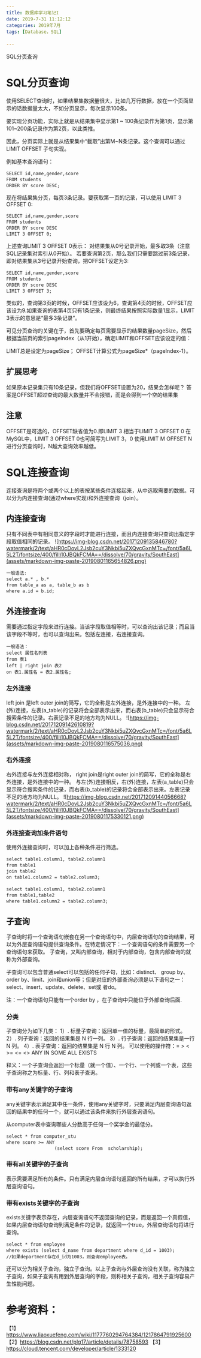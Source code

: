 ```yaml
---
title: 数据库学习笔记I
date: 2019-7-31 11:12:12
categories: 2019年7月
tags: [Database，SQL]

---
```


SQL分页查询

<!-- more -->

# SQL分页查询
使用SELECT查询时，如果结果集数据量很大，比如几万行数据，放在一个页面显示的话数据量太大，不如分页显示，每次显示100条。

要实现分页功能，实际上就是从结果集中显示第1 ~ 100条记录作为第1页，显示第101~200条记录作为第2页，以此类推。

因此，分页实际上就是从结果集中“截取”出第M~N条记录。这个查询可以通过LIMIT <M> OFFSET <N>子句实现。

例如基本查询语句：

    SELECT id,name,gender,score
    FROM students
    ORDER BY score DESC;

现在将结果集分页，每页3条记录。要获取第一页的记录，可以使用 LIMIT 3 OFFSET 0:

    SELECT id,name,gender,score
    FROM students
    ORDER BY score DESC
    LIMIT 3 OFFSET 0;

上述查询LIMIT 3 OFFSET 0表示：
对结果集从0号记录开始，最多取3条（注意SQL记录集对索引从0开始）。
若要查询第2页，那么我们只需要跳过前3条记录，即对结果集从3号记录开始查询，把OFFSET设定为3:

    SELECT id,name,gender,score
    FROM students
    ORDER BY score DESC
    LIMIT 3 OFFSET 3;

类似的，查询第3页的时候，OFFSET应该设为6，查询第4页的时候，OFFSET应该设为9.如果查询的表第4页只有1条记录，则最终结果按照实际数量1显示，LIMIT 3表示的意思是“最多3条记录”。

可见分页查询的关键在于，首先要确定每页需要显示的结果数量pageSize，然后根据当前页的索引pageIndex（从1开始），确定LIMIT和OFFSET应该设定的值：

LIMIT总是设定为pageSize；
OFFSET计算公式为pageSize*（pageIndex-1）。

## 扩展思考
如果原本记录集只有10条记录，但我们将OFFSET设置为20，结果会怎样呢？
答案是OFFSET超过查询的最大数量并不会报错，而是会得到一个空的结果集

## 注意
OFFSET是可选的，OFFSET缺省值为0.即LIMIT 3 相当于LIMIT 3 OFFSET 0
在MySQL中，LIMIT 3 OFFSET 0也可简写为LIMIT 3，0
使用LIMIT M OFFSET N进行分页查询时，N越大查询效率越低。

# SQL连接查询
连接查询是将两个或两个以上的表按某些条件连接起来，从中选取需要的数据。可以分为内连接查询(通过where实现)和外连接查询（join）。

## 内连接查询
只有不同表中有相同意义的字段时才能进行连接，而且内连接查询只查询出指定字段取值相同的记录。
![https://img-blog.csdn.net/20171209135846780?watermark/2/text/aHR0cDovL2Jsb2cuY3Nkbi5uZXQvcGxnMTc=/font/5a6L5L2T/fontsize/400/fill/I0JBQkFCMA==/dissolve/70/gravity/SouthEast](assets/markdown-img-paste-20190801165654826.png)

    一般语法:
    select a.* , b.*
    from table_a as a, table_b as b
    where a.id = b.id;
## 外连接查询
需要通过指定字段来进行连接。当该字段取值相等时，可以查询出该记录；而且当该字段不等时，也可以查询出来。包括左连接，右连接查询。

    一般语法：
    select 属性名列表
    from 表1
    left | right join 表2
    on 表1.属性名 = 表2.属性名;

### 左外连接
left join 是left outer join的简写，它的全称是左外连接，是外连接中的一种。
左(外)连接，左表(a_table)的记录将会全部表示出来，而右表(b_table)只会显示符合搜索条件的记录。右表记录不足的地方均为NULL。
![https://img-blog.csdn.net/20171209142610819?watermark/2/text/aHR0cDovL2Jsb2cuY3Nkbi5uZXQvcGxnMTc=/font/5a6L5L2T/fontsize/400/fill/I0JBQkFCMA==/dissolve/70/gravity/SouthEast](assets/markdown-img-paste-2019080116575036.png)

### 右外连接
右外连接与左外连接相对称，
right join是right outer join的简写，它的全称是右外连接，是外连接中的一种。
与左(外)连接相反，右(外)连接，左表(a_table)只会显示符合搜索条件的记录，而右表(b_table)的记录将会全部表示出来。左表记录不足的地方均为NULL。
![https://img-blog.csdn.net/20171209144056668?watermark/2/text/aHR0cDovL2Jsb2cuY3Nkbi5uZXQvcGxnMTc=/font/5a6L5L2T/fontsize/400/fill/I0JBQkFCMA==/dissolve/70/gravity/SouthEast](assets/markdown-img-paste-20190801175330121.png)
### 外连接查询加条件语句

使用外连接查询时，可以加上各种条件进行筛选。

    select table1.column1, table2.column1
    from table1
    join table2
    on table1.column2 = table2.column3;

    select table1.column1, table2.column1
    from table1,table2
    where table1.column2 = table2.column3;

## 子查询
子查询时将一个查询语句嵌套在另一个查询语句中，内层查询语句的查询结果，可以为外层查询语句提供查询条件。在特定情况下：一个查询语句的条件需要另一个查询语句来获取。
子查询，又叫内部查询，相对于内部查询，包含内部查询的就称为外部查询。

子查询可以包含普通select可以包括的任何子句，比如：distinct、 group by、order by、limit、join和union等；但是对应的外部查询必须是以下语句之一：select、insert、update、delete、set或 者do。

注：一个查询语句只能有一个order by ，在子查询中只能位于外部查询后面.

### 分类

子查询分为如下几类：
1）. 标量子查询：返回单一值的标量，最简单的形式。
2）. 列子查询：返回的结果集是 N 行一列。
3）. 行子查询：返回的结果集是一行 N 列。
4）. 表子查询：返回的结果集是 N 行 N 列。
可以使用的操作符：= > < >= <= <> ANY IN SOME ALL EXISTS

释义：一个子查询会返回一个标量（就一个值）、一个行、一个列或一个表，这些子查询称之为标量、行、列和表子查询。

### 带有any关键字的子查询

any关键字表示满足其中任一条件，使用any关键字时，只要满足内层查询语句返回的结果中的任何一个，就可以通过该条件来执行外层查询语句。

从computer表中查询哪些人分数高于任何一个奖学金的最低分。

    select * from computer_stu
    where score >= ANY
                      (select score From  scholarship);
### 带有all关键字的子查询

表示需要满足所有的条件。只有满足内层查询语句返回的所有结果，才可以执行外层查询语句。

### 带有exists关键字的子查询

exists关键字表示存在，内层查询语句不返回查询的记录，而是返回一个真假值，如果内层查询语句查询到满足条件的记录，就返回一个true，外层查询语句将进行查询。

    select * from employee
    where exists (select d_name from department where d_id = 1003);
    //如果department存在d_id为1003，则查询employee表。
还可以分为相关子查询，独立子查询。以上子查询与外层查询没有关联，称为独立子查询，如果子查询有用到外层查询的字段，则称相关子查询，相关子查询容易产生性能问题。


# 参考资料：

【1】https://www.liaoxuefeng.com/wiki/1177760294764384/1217864791925600
【2】https://blog.csdn.net/plg17/article/details/78758593
【3】https://cloud.tencent.com/developer/article/1333120
